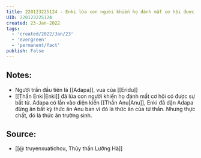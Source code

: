 ```yaml
---
title: 220123225124 - Enki lừa con người khiến họ đánh mất cơ hội được bất tử
UID: 220123225124
created: 23-Jan-2022
tags:
  - 'created/2022/Jan/23'
  - 'evergreen'
  - 'permanent/fact'
publish: False
---
```

## Notes:
- Người trần đầu tiên là [[Adapa]], vua của [[Eridu]]
- [[Thần Enki|Enki]] đã lừa con người khiến họ đánh mất cơ hội có được sự bất tử. Adapa có lần vào diện kiến [[Thần Anu|Anu]], Enki đã dặn Adapa đừng ăn bất kỳ thức ăn Anu ban vì đó là thức ăn của tử thần. Nhưng thực chất, đó là thức ăn trường sinh.

## Source:
- [[@ truyenxuatichcu, Thủy thần Lưỡng Hà]]


